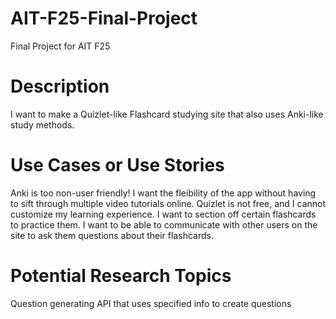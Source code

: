 # AIT-F25-Final-Project
Final Project for AIT F25

# Description
I want to make a Quizlet-like Flashcard studying site that also uses Anki-like study methods. 

# Use Cases or Use Stories
Anki is too non-user friendly! I want the fleibility of the app without having to sift through multiple video tutorials online.
Quizlet is not free, and I cannot customize my learning experience.
I want to section off certain flashcards to practice them.
I want to be able to communicate with other users on the site to ask them questions about their flashcards.


# Potential Research Topics
Question generating API that uses specified info to create questions
